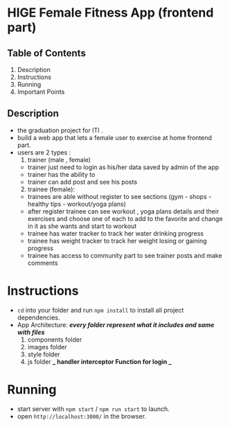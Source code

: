 # HIGE Female Fitness App (frontend part)

## Table of Contents

1. Description
2. Instructions
3. Running
4. Important Points

## Description

- the graduation project for ITI .
- build a web app that lets a female user to exercise at home frontend part.
- users are 2 types :
  1.  trainer (male , female)
  - trainer just need to login as his/her data saved by admin of the app
  - trainer has the ability to
  - trainer can add post and see his posts
  2.  trainee (female):
  - trainees are able without register to see sections (gym - shops - healthy tips - workout/yoga plans)
  - after register trainee can see workout , yoga plans details and their exercises and choose one of each to add to the favorite and change in it as she wants and start to workout
  - trainee has water tracker to track her water drinking progress
  - trainee has weight tracker to track her weight losing or gaining progress
  - trainee has access to community part to see trainer posts and make comments

# Instructions

- `cd` into your folder and run `npm install` to install all project dependencies.
- App Architecture: **_every folder represent what it includes and same with files_**
  1. components folder
  2. images folder
  3. style folder
  4. js folder **_ handler interceptor Function for login _**

# Running

- start server with `npm start` / `npm run start` to launch.
- open `http://localhost:3000/` in the browser.
